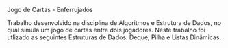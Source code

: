 Jogo de Cartas - Enferrujados

Trabalho desenvolvido na disciplina de Algoritmos e Estrutura de Dados, no qual simula um jogo de cartas entre dois jogadores. 
Neste trabalho foi utlizado as seguintes Estruturas de Dados: Deque, Pilha e Listas Dinâmicas.
